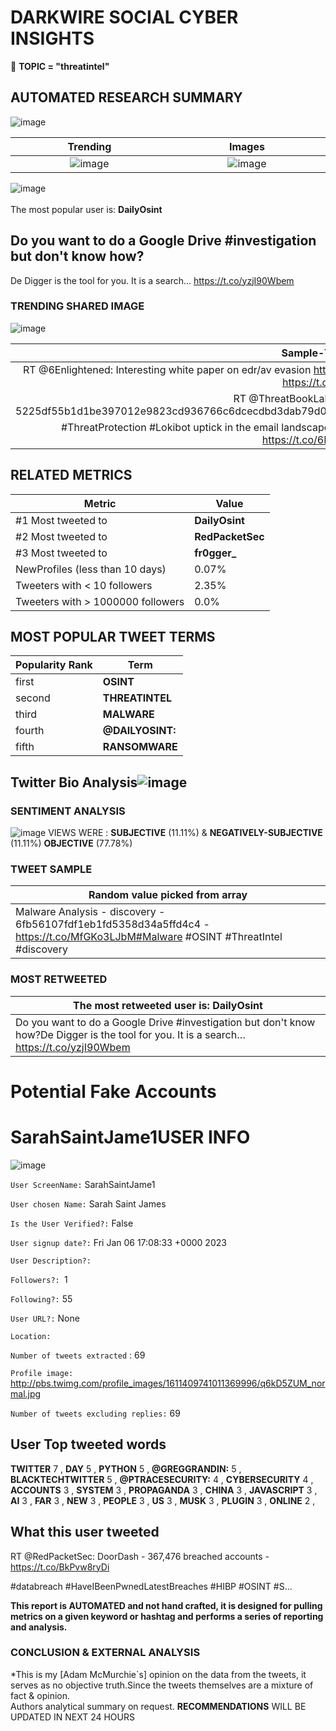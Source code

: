 # DARKWIRE SOCIAL CYBER INSIGHTS 
&#x1F34E; **TOPIC = "threatintel"**

## AUTOMATED RESEARCH SUMMARY
  ![image](darkLogo.png)   

|  Trending  |   Images | 
:-------------------------:|:-------------------------:
|  ![image](assets/threatintel/imageFile1.jpg)     <img width=200/> | ![image](assets/threatintel/imageFile2.jpg) <img width=200/> |   
 
 
![image](assets/threatintel/TWEETS.png)
<br></br>
The most popular user is: **DailyOsint**  
 

## Do you want to do a Google Drive #investigation but don't know how?

De Digger is the tool for you. It is a search… https://t.co/yzjI90Wbem 

  




### TRENDING SHARED IMAGE

![image](assets/threatintel/twitterPostedImage.png)



|                **Sample-Tweets**        |
| :-------------: |
| RT @6Enlightened: Interesting white paper on edr/av evasion https://t.co/bm1WKLHSjl #malware #antivirus #threatintel #CISO https://t.co/NT… |
| RT @ThreatBookLabs: #KONNI #APT 5225df55b1d1be397012e9823cd936766c6dcecdbd3dab79d07691db33ce81e8http://word2022.c1.]biz/template.dotmcon… |
| #ThreatProtection #Lokibot uptick in the email landscape, read more: https://t.co/OpXBIObgmz #Cybercrime… https://t.co/6D0iTm9gSL |

## RELATED METRICS<br>
| Metric | Value |
| ------------- | ------------- |
| #1 Most tweeted to  | **DailyOsint** |
| #2 Most tweeted to  | **RedPacketSec** |
| #3 Most tweeted to  | **fr0gger_** |
| NewProfiles (less than 10 days) | 0.07%  |
| Tweeters with < 10 followers  | 2.35%|
| Tweeters with > 1000000 followers  | 0.0%  |



## MOST POPULAR TWEET TERMS 


| Popularity Rank  | Term |
| ------------- | ------------- |
| first  | **OSINT**  |
| second  | **THREATINTEL**  |
| third  | **MALWARE** |
| fourth  | **@DAILYOSINT:**  |
| fifth  | **RANSOMWARE**  |


## Twitter Bio Analysis![image](assets/threatintel/BIO.png)
### SENTIMENT ANALYSIS
![image](assets/threatintel/sentiment.png)
VIEWS WERE : **SUBJECTIVE**  (11.11%) & **NEGATIVELY-SUBJECTIVE** (11.11%) **OBJECTIVE** (77.78%)

### TWEET SAMPLE 
| Random value picked from array |
| ------------- |
|Malware Analysis - discovery - 6fb56107fdf1eb1fd5358d34a5ffd4c4 - https://t.co/MfGKo3LJbM#Malware #OSINT #ThreatIntel  #discovery |

### MOST RETWEETED 

| The most retweeted user is: **DailyOsint**  |
| ------------- |
| Do you want to do a Google Drive #investigation but don't know how?De Digger is the tool for you. It is a search… https://t.co/yzjI90Wbem |

# Potential Fake Accounts
 
# SarahSaintJame1USER INFO
![image](http://pbs.twimg.com/profile_images/1611409741011369996/q6kD5ZUM_normal.jpg)
 
`User ScreenName:` SarahSaintJame1 
 
`User chosen Name:` Sarah Saint James 
 
`Is the User Verified?:` False 
 
`User signup date?:` Fri Jan 06 17:08:33 +0000 2023 
 
`User Description?:`  
 
`Followers?: `1 
 
`Following?:` 55 
 
`User URL?:` None 
 
`Location:`  
 
`Number of tweets extracted`  : 69 
 
`Profile image:` http://pbs.twimg.com/profile_images/1611409741011369996/q6kD5ZUM_normal.jpg 
 
`Number of tweets excluding replies:` 69 
 

 

 
## User Top tweeted words 
 
**TWITTER** 7 , **DAY** 5 , **PYTHON** 5 , **@GREGGRANDIN:** 5 , **BLACKTECHTWITTER** 5 , **@PTRACESECURITY:** 4 , **CYBERSECURITY** 4 , **ACCOUNTS** 3 , **SYSTEM** 3 , **PROPAGANDA** 3 , **CHINA** 3 , **JAVASCRIPT** 3 , **AI** 3 , **FAR** 3 , **NEW** 3 , **PEOPLE** 3 , **US** 3 , **MUSK** 3 , **PLUGIN** 3 , **ONLINE** 2 , 
 
## What this user tweeted
 
RT @RedPacketSec: DoorDash - 367,476 breached accounts - https://t.co/BkPvw8ryDi

#databreach #HaveIBeenPwnedLatestBreaches #HIBP #OSINT #S…
 

<b> This report is AUTOMATED and not hand crafted, it is designed for pulling metrics on a given keyword or hashtag and performs a series of reporting and analysis.</b>  
### CONCLUSION & EXTERNAL ANALYSIS

*This is my [Adam McMurchie`s] opinion on the data from the tweets, it serves as no objective truth.Since the tweets themselves are a mixture of fact & opinion.<br>
Authors analytical summary on request.
**RECOMMENDATIONS** WILL BE UPDATED IN NEXT  24 HOURS <br>